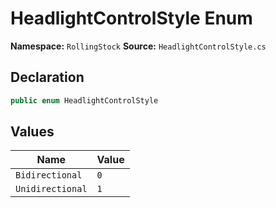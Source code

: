 # HeadlightControlStyle Enum

**Namespace:** `RollingStock`
**Source:** `HeadlightControlStyle.cs`

## Declaration

```csharp
public enum HeadlightControlStyle
```

## Values

| Name | Value |
|------|-------|
| `Bidirectional` | `0` |
| `Unidirectional` | `1` |

